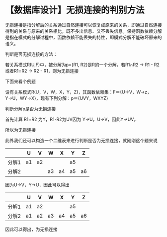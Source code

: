 # 【数据库设计】无损连接的判别方法

无损连接是指分解后的关系通过自然连接可以恢复成原来的关系，即通过自然连接得到的关系与原来的关系相比，既不多出信息、又不丢失信息。保持函数依赖分解是指在模式的分解过程中，函数依赖不能丢失的特性，即模式分解不能破坏原来的语义。

判断是否无损连接的方法：

若关系模式R(U,F)中，被分解为p={R1, R2}是R的一个分解，若R1∩R2 → R1 - R2或者R1∩R2 → R2 - R1，则为无损连接

下面来看个例题

设有关系模式R(U，V，W，X，Y，Z)，其函数依赖集：F＝{U→V，W→z，Y→U，WY→X}，现有下列分解：p＝{UVY，WXYZ}

判断分解p是否为无损连接

首先计算 R1∩R2 为Y，R1-R2为UV因为 Y→U，U→V，因此Y→UV。

所以为无损连接

此外我们还可以构造一个二维表来进行判断是否为无损连接，就刚刚这个题来说

|       | U    | V    | W    | X    | Y    | Z    |
| ----- | ---- | ---- | ---- | ---- | ---- | ---- |
| 分解1 | a1   | a2   |      |      | a5   |      |
| 分解2 |      |      | a3   | a4   | a5   | a6   |

因为U→V，Y→U，因此可以得出

|       | U    | V    | W    | X    | Y    | Z    |
| ----- | ---- | ---- | ---- | ---- | ---- | ---- |
| 分解1 | a1   | a2   |      |      | a5   |      |
| 分解2 | a1   | a2   | a3   | a4   | a5   | a6   |

因此可以得出，为无损连接